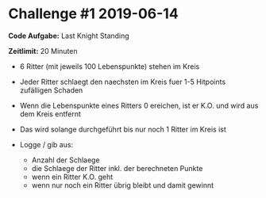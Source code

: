 # Challenge #1 2019-06-14

**Code Aufgabe:** Last Knight Standing

**Zeitlimit:** 20 Minuten

- 6 Ritter (mit jeweils 100 Lebenspunkte) stehen im Kreis
- Jeder Ritter schlaegt den naechsten im Kreis fuer 1-5 Hitpoints zufälligen Schaden
- Wenn die Lebenspunkte eines Ritters 0 ereichen, ist er K.O. und wird aus dem Kreis entfernt
- Das wird solange durchgeführt bis nur noch 1 Ritter im Kreis ist

- Logge / gib aus:
    - Anzahl der Schlaege
    - die Schlaege der Ritter inkl. der berechneten Punkte
    - wenn ein Ritter K.O. geht
    - wenn nur noch ein Ritter übrig bleibt und damit gewinnt

 